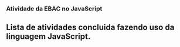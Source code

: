 ### Atividade da EBAC no JavaScript

## Lista de atividades concluida fazendo uso da linguagem JavaScript.
